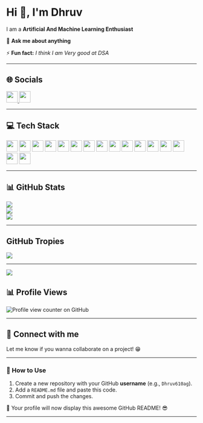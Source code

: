 # Hi 👋, I'm Dhruv  
I am a **Artificial And Machine Learning Enthusiast**  

💬 **Ask me about anything**  

⚡ **Fun fact:** *I think I am Very good at DSA*  

---

## 🌐 Socials  

 <p align="left">
  <a href="https://www.linkedin.com/in/dhruv-agarwal-773b32287" target="_blank">
    <img src="https://img.shields.io/badge/LinkedIn-0077B5?style=flat&logo=linkedin&logoColor=white" height="30">
  </a>
  <a href="mailto:dhruv610agg@gmail.com">
    <img src="https://img.shields.io/badge/Email-D14836?style=flat&logo=gmail&logoColor=white" height="30">
  </a>
</p>

---

## 💻 Tech Stack  

<p align="left">
  <img src="https://img.shields.io/badge/CSS3-%231572B6.svg?style=for-the-badge&logo=css3&logoColor=white" height="30">
  <img src="https://img.shields.io/badge/HTML5-%23E34F26.svg?style=for-the-badge&logo=html5&logoColor=white" height="30">
  <img src="https://img.shields.io/badge/Python-%2314354C.svg?style=for-the-badge&logo=python&logoColor=white" height="30">
  <img src="https://img.shields.io/badge/MySQL-%2300f.svg?style=for-the-badge&logo=mysql&logoColor=white" height="30">
  <img src="https://img.shields.io/badge/Canva-%2300C4CC.svg?style=for-the-badge&logo=canva&logoColor=white" height="30">
  <img src="https://img.shields.io/badge/Matplotlib-%23FF9800.svg?style=for-the-badge&logo=matplotlib&logoColor=white" height="30">
  <img src="https://img.shields.io/badge/Keras-%23D00000.svg?style=for-the-badge&logo=keras&logoColor=white" height="30">
  <img src="https://img.shields.io/badge/NumPy-%23013243.svg?style=for-the-badge&logo=numpy&logoColor=white" height="30">
  <img src="https://img.shields.io/badge/Pandas-%23150458.svg?style=for-the-badge&logo=pandas&logoColor=white" height="30">
  <img src="https://img.shields.io/badge/PyTorch-%23EE4C2C.svg?style=for-the-badge&logo=pytorch&logoColor=white" height="30">
  <img src="https://img.shields.io/badge/Overleaf-%2300C471.svg?style=for-the-badge&logo=overleaf&logoColor=white" height="30">
  <img src="https://img.shields.io/badge/scikit--learn-%23F7931E.svg?style=for-the-badge&logo=scikitlearn&logoColor=white" height="30">
  <img src="https://img.shields.io/badge/SciPy-%230C55A5.svg?style=for-the-badge&logo=scipy&logoColor=white" height="30">
  <img src="https://img.shields.io/badge/TensorFlow-%23FF6F00.svg?style=for-the-badge&logo=tensorflow&logoColor=white" height="30">
  <img src="https://img.shields.io/badge/Streamlit-%23FF4B4B.svg?style=for-the-badge&logo=streamlit&logoColor=white" height="30">
 <img src="https://img.shields.io/badge/Flask-%23000.svg?style=for-the-badge&logo=flask&logoColor=white" height="30">
</p>

---

## 📊 GitHub Stats  
![](https://github-readme-stats.vercel.app/api?username=Dhruv610ag&theme=dark&hide_border=false&include_all_commits=false&count_private=false)<br/>
![](https://github-readme-streak-stats.herokuapp.com/?user=Dhruv610ag&theme=dark&hide_border=false)<br/>
![](https://github-readme-stats.vercel.app/api/top-langs/?username=Dhruv610ag&theme=dark&hide_border=false&include_all_commits=false&count_private=false&layout=compact)


--- 

## GitHub Tropies
![](https://github-profile-trophy.vercel.app/?username=Dhruv610ag&theme=radical&no-frame=false&no-bg=false&margin-w=4)

---

[![](https://visitcount.itsvg.in/api?id=Dhruv610ag&icon=0&color=0)](https://visitcount.itsvg.in)

## 📊 Profile Views  
![Profile view counter on GitHub](https://komarev.com/ghpvc/?username=Dhruv610ag) 

---

## 🤝 Connect with me  
Let me know if you wanna collaborate on a project! 😁  

---

### 📌 How to Use  
1. Create a new repository with your GitHub **username** (e.g., `Dhruv610ag`).  
2. Add a `README.md` file and paste this code.  
3. Commit and push the changes.  

🚀 Your profile will now display this awesome GitHub README! 😎  

---
